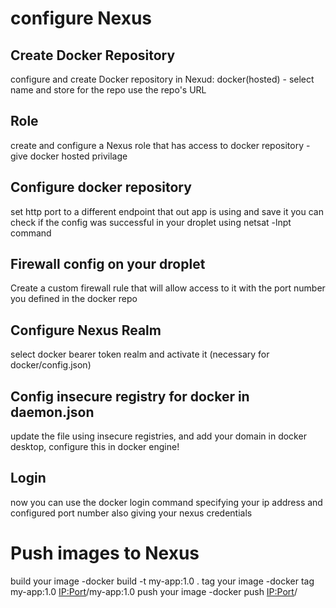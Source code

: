 # configure Nexus 

## Create Docker Repository
configure and create Docker repository in Nexud: docker(hosted) - select name and store for the repo
use the repo's URL

## Role
create and configure a Nexus role that has access to docker repository - give docker hosted privilage

## Configure docker repository
set http port to a different endpoint that out app is using and save it
you can check if the config was successful in your droplet using netsat -lnpt command

## Firewall config on your droplet
Create a custom firewall rule that will allow access to it with the port number you defined in the docker repo

## Configure Nexus Realm
select docker bearer token realm and activate it (necessary for docker/config.json)

## Config insecure registry for docker in daemon.json
update the file using insecure registries, and add your domain
in docker desktop, configure this in docker engine!

## Login
now you can use the docker login command specifying your ip address and configured port number
also giving your nexus credentials

# Push images to Nexus
build your image -docker build -t my-app:1.0 .
tag your image -docker tag my-app:1.0 <IP:Port>/my-app:1.0
push your image -docker push <IP:Port>/<tag>